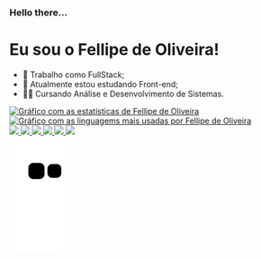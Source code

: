 ### Hello there...
# Eu sou o Fellipe de Oliveira!

- 🔭 Trabalho como FullStack;
- 🌱 Atualmente estou estudando Front-end;
- 👨‍🎓 Cursando Análise e Desenvolvimento de Sistemas.

<div>
    <a href="https://github.com/FellipeOliveiraBartalini">
        <img src="https://github-readme-stats.vercel.app/api?username=FellipeOliveiraBartalini&theme=shades-of-purple" alt="Gráfico com as estatísticas de Fellipe de Oliveira" width="49%">
        <img src="https://github-readme-stats.vercel.app/api/top-langs/?username=FellipeOliveiraBartalini&theme=shades-of-purple&langs_count=10&layout=compact" alt="Gráfico com as linguagems mais usadas por Fellipe de Oliveira" width="49%">
    </a>
</div>

<div style="display: inline-block;">
    <a href="https://github.com/FellipeOliveiraBartalini">
        <img src="https://cdn.jsdelivr.net/gh/devicons/devicon/icons/html5/html5-original.svg" width="50px" />
        <img src="https://cdn.jsdelivr.net/gh/devicons/devicon/icons/css3/css3-original.svg" width="50px" />
        <img src="https://cdn.jsdelivr.net/gh/devicons/devicon/icons/javascript/javascript-original.svg" width="50px" />
        <img src="https://cdn.jsdelivr.net/gh/devicons/devicon/icons/typescript/typescript-plain.svg" width="50px" />
        <img src="https://cdn.jsdelivr.net/gh/devicons/devicon/icons/php/php-original.svg" width="50px" />
        <img src="https://cdn.jsdelivr.net/gh/devicons/devicon/icons/mysql/mysql-original.svg" width="50px" />
    </a>
</div>

![Snake animation](https://github.com/FellipeOliveiraBartalini/FellipeOliveiraBartalini/blob/output/github-contribution-grid-snake.svg)
